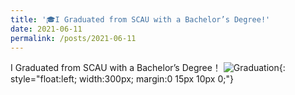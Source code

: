 ```yaml
---
title: '🎓I Graduated from SCAU with a Bachelor’s Degree!'
date: 2021-06-11
permalink: /posts/2021-06-11
---
```

I Graduated from SCAU with a Bachelor’s Degree！
![Graduation](https://rengshu-li.github.io/academicpages/images/scau-graduation.png){: style="float:left; width:300px; margin:0 15px 10px 0;"}

